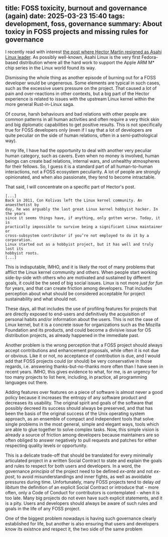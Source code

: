 title: FOSS toxicity, burnout and governance (again)
date: 2025-03-23 15:40
tags: development, foss, governance
summary: About toxicy in FOSS projects and missing rules for governance
---

I recently read with interest [the post where Hector Martin resigned as Asahi
Linux leader](https://marcan.st/2025/02/resigning-as-asahi-linux-project-lead/).
As possibly well-known, Asahi Linux is the very first Fedora-based distribution
where all the hard work to support the Apple ARM M* chip series in the Linux
world found its way.

Dismissing the whole thing as another episode of burning out for a FOSS
developer would be ungenerous. Some elements are typical in such cases, such as
the excessive users pressure on the project. That caused a lot of pain and
over-reactions in other contexts, but a big part of the Hector experience is
related to issues with the upstream Linux kernel within the more general
Rust-in-Linux saga.

Of course, harsh behaviours and bad relations with other people are common
patterns in all human activities and often require a very thick skin and big
diplomatic capabilities to get positive results. This is not specifically true
for FOSS developers only (even if I say that a lot of developers are quite
peculiar on the side of human relations, often in a semi-pathological way).

In my life, I have had the opportunity to deal with another very peculiar human
category, such as cavers. Even when no money is involved, human beings can
create bad relations, internal wars, and unhealthy atmospheres for their
fellows. So, I guess it is a standard part of all human-to-human interactions,
not a FOSS ecosystem peculiarity. A lot of people are strongly opinionated, and
when also passionate, they tend to become intractable.

That said, I will concentrate on a specific part of Hector's post.

```
[...]
Back in 2011, Con Kolivas left the Linux kernel community. An anaesthetist by
day, he was arguably the last great Linux kernel hobbyist hacker. In the years
since it seems things have, if anything, only gotten worse. Today, it is
practically impossible to survive being a significant Linux maintainer or
cross-subsystem contributor if you’re not employed to do it by a corporation.
Linux started out as a hobbyist project, but it has well and truly lost its
hobbyist roots.
[...]
```

This is indisputable, IMHO, and it is likely the root of many problems that
afflict the Linux kernel community and others. When people start working
side-by-side with others who are motivated and sustained by different goals, it
could be the seed of big social issues. Linux is not more _just for fun_ for
years, and that can create friction among developers. That includes perception
about what should be considered acceptable for project sustainability and what
should not.

These days, all that includes the use of profiling features for projects that
are directly exposed to end-users and definitively the acquisition of personal
habits and/or information about the users. This is not the case of Linux kernel,
but it is a concrete issue for organizations such as the Mozilla Foundation and
its products, and could become a divisive issue for OS distribution projects, as
already happened in the immediate past.

Another problem is the wrong perception that a FOSS project should always accept
contributions and enhancement proposals, while often it is not due or obvious.
Like it or not, no acceptance of contribution is due, and I would add that FOSS
projects could (or should) be very conservative in those regards, i.e. answering
thanks-but-no-thanks more often than I have seen in recent years. IMHO, this
gives evidence to what, for me, is an urgency for too many projects to list
here, including, in practice, all programming languages out there.

Adding features over features on a piece of software is almost never a good
policy because it increases the entropy of any software product and decreases
its usability. The original spirit and goals of the software that possibly
decreed its success should always be preserved, and that has been the basis of
the original success of the Unix operating system approach, as an ensemble of
compact and independent tools that solve single problems in the most general,
simple and elegant ways, tools which are able to glue together to solve complex
tasks.
Now, this simple vision is already a source of friction among developers because
maintainers are so often obliged to answer negatively to pull requests and
patches for either respecting quality levels or opportunity.

This is a delicate trade-off that should be translated for every minimally
articulated project in a written Social Contract to state and explain the goals
and rules to respect for both users and developers. In a word, the governance
_principia_ of the project need to be defined _ex-ante_ and not _ex-post_, to
avoid misunderstandings and inner fights, as well as avoidable pressures during
time. Unfortunately, many FOSS projects tend to delay _ad libitum_ the
definition of an explicit Social Contract or introduce that - more often, only a
Code of Conduct for contributors is contemplated - when it is too late. Many big
projects do not even have such explicit statements, and it is a pity. Users and
developers should always be aware of such rules and goals in the life of any
FOSS project.

One of the biggest problem nowadays is having such governance clearly
established for life, but another is also ensuring that users and developers know its
existnce and respect it, the two side of the same problem

